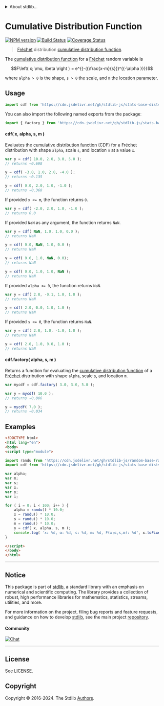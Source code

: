 <!--

@license Apache-2.0

Copyright (c) 2018 The Stdlib Authors.

Licensed under the Apache License, Version 2.0 (the "License");
you may not use this file except in compliance with the License.
You may obtain a copy of the License at

   http://www.apache.org/licenses/LICENSE-2.0

Unless required by applicable law or agreed to in writing, software
distributed under the License is distributed on an "AS IS" BASIS,
WITHOUT WARRANTIES OR CONDITIONS OF ANY KIND, either express or implied.
See the License for the specific language governing permissions and
limitations under the License.

-->


<details>
  <summary>
    About stdlib...
  </summary>
  <p>We believe in a future in which the web is a preferred environment for numerical computation. To help realize this future, we've built stdlib. stdlib is a standard library, with an emphasis on numerical and scientific computation, written in JavaScript (and C) for execution in browsers and in Node.js.</p>
  <p>The library is fully decomposable, being architected in such a way that you can swap out and mix and match APIs and functionality to cater to your exact preferences and use cases.</p>
  <p>When you use stdlib, you can be absolutely certain that you are using the most thorough, rigorous, well-written, studied, documented, tested, measured, and high-quality code out there.</p>
  <p>To join us in bringing numerical computing to the web, get started by checking us out on <a href="https://github.com/stdlib-js/stdlib">GitHub</a>, and please consider <a href="https://opencollective.com/stdlib">financially supporting stdlib</a>. We greatly appreciate your continued support!</p>
</details>

# Cumulative Distribution Function

[![NPM version][npm-image]][npm-url] [![Build Status][test-image]][test-url] [![Coverage Status][coverage-image]][coverage-url] <!-- [![dependencies][dependencies-image]][dependencies-url] -->

> [Fréchet][frechet-distribution] distribution [cumulative distribution function][cdf].

<section class="intro">

The [cumulative distribution function][cdf] for a [Fréchet][frechet-distribution] random variable is

<!-- <equation class="equation" label="eq:frechet_cdf" align="center" raw="F\left( x; \mu, \beta \right ) = e^{{-({\frac{x-m}{s}})^{{-\alpha }}}}" alt="Cumulative distribution function for a Fréchet distribution."> -->

```math
F\left( x; \mu, \beta \right ) = e^{{-({\frac{x-m}{s}})^{{-\alpha }}}}
```

<!-- <div class="equation" align="center" data-raw-text="F\left( x; \mu, \beta \right ) = e^{{-({\frac{x-m}{s}})^{{-\alpha }}}}" data-equation="eq:frechet_cdf">
    <img src="https://cdn.jsdelivr.net/gh/stdlib-js/stdlib@591cf9d5c3a0cd3c1ceec961e5c49d73a68374cb/lib/node_modules/@stdlib/stats/base/dists/frechet/cdf/docs/img/equation_frechet_cdf.svg" alt="Cumulative distribution function for a Fréchet distribution.">
    <br>
</div> -->

<!-- </equation> -->

where `alpha > 0` is the shape, `s > 0` the scale, and `m` the location parameter.

</section>

<!-- /.intro -->



<section class="usage">

## Usage

```javascript
import cdf from 'https://cdn.jsdelivr.net/gh/stdlib-js/stats-base-dists-frechet-cdf@v0.2.0-esm/index.mjs';
```

You can also import the following named exports from the package:

```javascript
import { factory } from 'https://cdn.jsdelivr.net/gh/stdlib-js/stats-base-dists-frechet-cdf@v0.2.0-esm/index.mjs';
```

#### cdf( x, alpha, s, m )

Evaluates the [cumulative distribution function][cdf] (CDF) for a [Fréchet][frechet-distribution] distribution with shape `alpha`, scale `s`, and location `m` at a value `x`.

```javascript
var y = cdf( 10.0, 2.0, 3.0, 5.0 );
// returns ~0.698

y = cdf( -3.0, 1.0, 2.0, -4.0 );
// returns ~0.135

y = cdf( 0.0, 2.0, 1.0, -1.0 );
// returns ~0.368
```

If provided `x <= m`, the function returns `0`.

```javascript
var y = cdf( -2.0, 2.0, 1.0, -1.0 );
// returns 0.0
```

If provided `NaN` as any argument, the function returns `NaN`.

```javascript
var y = cdf( NaN, 1.0, 1.0, 0.0 );
// returns NaN

y = cdf( 0.0, NaN, 1.0, 0.0 );
// returns NaN

y = cdf( 0.0, 1.0, NaN, 0.0);
// returns NaN

y = cdf( 0.0, 1.0, 1.0, NaN );
// returns NaN
```

If provided `alpha <= 0`, the function returns `NaN`.

```javascript
var y = cdf( 2.0, -0.1, 1.0, 1.0 );
// returns NaN

y = cdf( 2.0, 0.0, 1.0, 1.0 );
// returns NaN
```

If provided `s <= 0`, the function returns `NaN`.

```javascript
var y = cdf( 2.0, 1.0, -1.0, 1.0 );
// returns NaN

y = cdf( 2.0, 1.0, 0.0, 1.0 );
// returns NaN
```

#### cdf.factory( alpha, s, m )

Returns a function for evaluating the [cumulative distribution function][cdf] of a [Fréchet][frechet-distribution] distribution with shape `alpha`, scale `s`, and location `m`.

```javascript
var mycdf = cdf.factory( 3.0, 3.0, 5.0 );

var y = mycdf( 10.0 );
// returns ~0.806

y = mycdf( 7.0 );
// returns ~0.034
```

</section>

<!-- /.usage -->

<section class="examples">

## Examples

<!-- eslint no-undef: "error" -->

```html
<!DOCTYPE html>
<html lang="en">
<body>
<script type="module">

import randu from 'https://cdn.jsdelivr.net/gh/stdlib-js/random-base-randu@esm/index.mjs';
import cdf from 'https://cdn.jsdelivr.net/gh/stdlib-js/stats-base-dists-frechet-cdf@v0.2.0-esm/index.mjs';

var alpha;
var m;
var s;
var x;
var y;
var i;

for ( i = 0; i < 100; i++ ) {
    alpha = randu() * 10.0;
    x = randu() * 10.0;
    s = randu() * 10.0;
    m = randu() * 10.0;
    y = cdf( x, alpha, s, m );
    console.log( 'x: %d, α: %d, s: %d, m: %d, F(x;α,s,m): %d', x.toFixed( 4 ), alpha.toFixed( 4 ), s.toFixed( 4 ), m.toFixed( 4 ), y.toFixed( 4 ) );
}

</script>
</body>
</html>
```

</section>

<!-- /.examples -->

<!-- Section for related `stdlib` packages. Do not manually edit this section, as it is automatically populated. -->

<section class="related">

</section>

<!-- /.related -->

<!-- Section for all links. Make sure to keep an empty line after the `section` element and another before the `/section` close. -->


<section class="main-repo" >

* * *

## Notice

This package is part of [stdlib][stdlib], a standard library with an emphasis on numerical and scientific computing. The library provides a collection of robust, high performance libraries for mathematics, statistics, streams, utilities, and more.

For more information on the project, filing bug reports and feature requests, and guidance on how to develop [stdlib][stdlib], see the main project [repository][stdlib].

#### Community

[![Chat][chat-image]][chat-url]

---

## License

See [LICENSE][stdlib-license].


## Copyright

Copyright &copy; 2016-2024. The Stdlib [Authors][stdlib-authors].

</section>

<!-- /.stdlib -->

<!-- Section for all links. Make sure to keep an empty line after the `section` element and another before the `/section` close. -->

<section class="links">

[npm-image]: http://img.shields.io/npm/v/@stdlib/stats-base-dists-frechet-cdf.svg
[npm-url]: https://npmjs.org/package/@stdlib/stats-base-dists-frechet-cdf

[test-image]: https://github.com/stdlib-js/stats-base-dists-frechet-cdf/actions/workflows/test.yml/badge.svg?branch=v0.2.0
[test-url]: https://github.com/stdlib-js/stats-base-dists-frechet-cdf/actions/workflows/test.yml?query=branch:v0.2.0

[coverage-image]: https://img.shields.io/codecov/c/github/stdlib-js/stats-base-dists-frechet-cdf/main.svg
[coverage-url]: https://codecov.io/github/stdlib-js/stats-base-dists-frechet-cdf?branch=main

<!--

[dependencies-image]: https://img.shields.io/david/stdlib-js/stats-base-dists-frechet-cdf.svg
[dependencies-url]: https://david-dm.org/stdlib-js/stats-base-dists-frechet-cdf/main

-->

[chat-image]: https://img.shields.io/gitter/room/stdlib-js/stdlib.svg
[chat-url]: https://app.gitter.im/#/room/#stdlib-js_stdlib:gitter.im

[stdlib]: https://github.com/stdlib-js/stdlib

[stdlib-authors]: https://github.com/stdlib-js/stdlib/graphs/contributors

[umd]: https://github.com/umdjs/umd
[es-module]: https://developer.mozilla.org/en-US/docs/Web/JavaScript/Guide/Modules

[deno-url]: https://github.com/stdlib-js/stats-base-dists-frechet-cdf/tree/deno
[deno-readme]: https://github.com/stdlib-js/stats-base-dists-frechet-cdf/blob/deno/README.md
[umd-url]: https://github.com/stdlib-js/stats-base-dists-frechet-cdf/tree/umd
[umd-readme]: https://github.com/stdlib-js/stats-base-dists-frechet-cdf/blob/umd/README.md
[esm-url]: https://github.com/stdlib-js/stats-base-dists-frechet-cdf/tree/esm
[esm-readme]: https://github.com/stdlib-js/stats-base-dists-frechet-cdf/blob/esm/README.md
[branches-url]: https://github.com/stdlib-js/stats-base-dists-frechet-cdf/blob/main/branches.md

[stdlib-license]: https://raw.githubusercontent.com/stdlib-js/stats-base-dists-frechet-cdf/main/LICENSE

[frechet-distribution]: https://en.wikipedia.org/wiki/Fr%C3%A9chet_distribution

[cdf]: https://en.wikipedia.org/wiki/Cumulative_distribution_function

</section>

<!-- /.links -->
